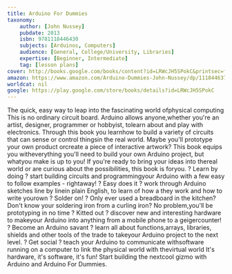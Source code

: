```yaml
---
title: Arduino For Dummies
taxonomy:
	author: [John Nussey]
	pubdate: 2013
	isbn: 9781118446430
	subjects: [Arduinos, Computers]
	audience: [General, College/University, Libraries]
	expertise: [Beginner, Intermediate]
	tag: [lesson plans]
cover: http://books.google.com/books/content?id=LRWcJH5SPokC&printsec=frontcover&img=1&zoom=1&edge=curl&source=gbs_api
amazon: https://www.amazon.com/Arduino-Dummies-John-Nussey/dp/1118446372/ref=sr_1_1?s=books&ie=UTF8&qid=1541655908&sr=1-1&keywords=arduino+for+dummies&dpID=51nLOVNuP%252BL&preST=_SX218_BO1,204,203,200_QL40_&dpSrc=srch
worldcat: nil
google: https://play.google.com/store/books/details?id=LRWcJH5SPokC
---
```

The quick, easy way to leap into the fascinating world ofphysical computing This is no ordinary circuit board. Arduino allows anyone,whether you're an artist, designer, programmer or hobbyist, tolearn about and play with electronics. Through this book you learnhow to build a variety of circuits that can sense or control thingsin the real world. Maybe you'll prototype your own product orcreate a piece of interactive artwork? This book equips you witheverything you'll need to build your own Arduino project, but whatyou make is up to you! If you're ready to bring your ideas into thereal world or are curious about the possibilities, this book is foryou. ? Learn by doing ? start building circuits and programmingyour Arduino with a few easy to follow examples - rightaway! ? Easy does it ? work through Arduino sketches line by linein plain English, to learn of how a they work and how to write yourown ? Solder on! ? Only ever used a breadboard in the kitchen?Don't know your soldering iron from a curling iron? No problem,you'll be prototyping in no time ? Kitted out ? discover new and interesting hardware to makeyour Arduino into anything from a mobile phone to a geigercounter! ? Become an Arduino savant ? learn all about functions,arrays, libraries, shields and other tools of the trade to takeyour Arduino project to the next level. ? Get social ? teach your Arduino to communicate withsoftware running on a computer to link the physical world with thevirtual world It's hardware, it's software, it's fun! Start building the nextcool gizmo with Arduino and Arduino For Dummies.
